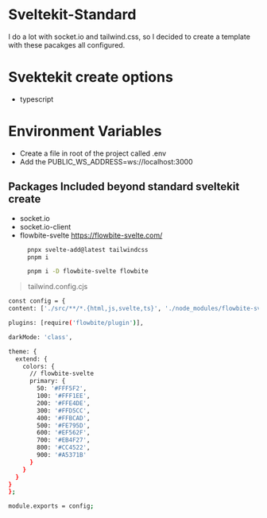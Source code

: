 # Sveltekit-Standard

I do a lot with socket.io and tailwind.css, so I decided to create a template with these pacakges all configured.

# Svektekit create options
 - typescript
  

# Environment Variables

- Create a file in root of the project called .env
- Add the PUBLIC_WS_ADDRESS=ws://localhost:3000

## Packages Included beyond standard sveltekit create

- socket.io
- socket.io-client
- flowbite-svelte https://flowbite-svelte.com/
  ```sh
    pnpx svelte-add@latest tailwindcss
    pnpm i 

    pnpm i -D flowbite-svelte flowbite

  ```
> tailwind.config.cjs
  ```sh
  const config = {
  content: ['./src/**/*.{html,js,svelte,ts}', './node_modules/flowbite-svelte/**/*.{html,js,svelte,ts}'],

  plugins: [require('flowbite/plugin')],

  darkMode: 'class',

  theme: {
    extend: {
      colors: {
        // flowbite-svelte
        primary: {
          50: '#FFF5F2',
          100: '#FFF1EE',
          200: '#FFE4DE',
          300: '#FFD5CC',
          400: '#FFBCAD',
          500: '#FE795D',
          600: '#EF562F',
          700: '#EB4F27',
          800: '#CC4522',
          900: '#A5371B'
        }
      }
    }
  }
};

module.exports = config;
  ```